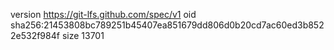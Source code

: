 version https://git-lfs.github.com/spec/v1
oid sha256:21453808bc789251b45407ea851679dd806d0b20cd7ac60ed3b8522e532f984f
size 13701
